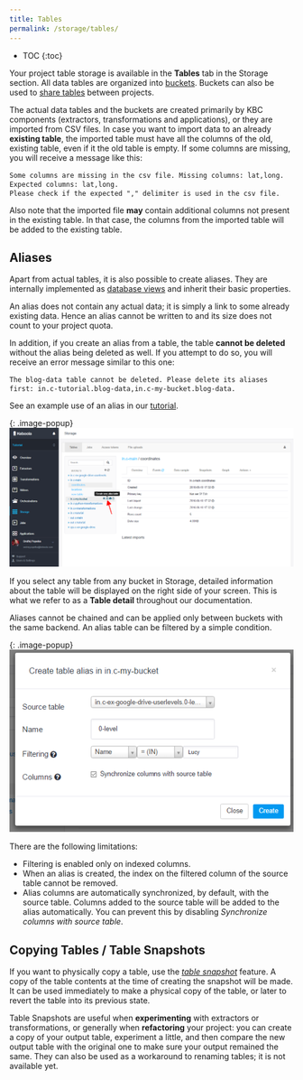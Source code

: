 ```yaml
---
title: Tables
permalink: /storage/tables/
---
```


* TOC
{:toc}

Your project table storage is available in the **Tables** tab in the Storage section. 
All data tables are organized into [buckets](/storage/buckets/). Buckets can also be 
used to [share tables](/storage/buckets/sharing/) between projects.

The actual data tables and the buckets are created primarily by KBC components (extractors, transformations and applications),
or they are imported from CSV files. In case you want to import data to an already **existing table**,
the imported table must have all the columns of the old, existing table, even if it the old table is empty.
If some columns are missing, you will receive a message like this:

    Some columns are missing in the csv file. Missing columns: lat,long. Expected columns: lat,long.
    Please check if the expected "," delimiter is used in the csv file.

Also note that the imported file **may** contain additional columns not present in the existing
table. In that case, the columns from the imported table will be added to the existing table.

## Aliases
Apart from actual tables, it is also possible to create aliases. They are internally implemented
as [database views](https://en.wikipedia.org/wiki/View_(SQL)) and inherit their basic properties.

An alias does not contain any actual data; it is simply a link to some already existing data.
Hence an alias cannot be written to and its size does not count to your project quota.

In addition, if you create an alias from a table, the table **cannot be deleted** without the alias being deleted as well.
If you attempt to do so, you will receive an error message similar to this one:

    The blog-data table cannot be deleted. Please delete its aliases first: in.c-tutorial.blog-data,in.c-my-bucket.blog-data.

See an example use of an alias in our [tutorial](/tutorial/load/googledrive/#aftermath).

{: .image-popup}
![Screenshot - Create alias](/storage/tables/create-alias.png)

If you select any table from any bucket in Storage, detailed information about the table will be displayed on the right side of your screen.
This is what we refer to as a **Table detail** throughout our documentation.

Aliases cannot be chained and can be applied only between buckets with the same backend.
An alias table can be filtered by a simple condition.

{: .image-popup}
![Screenshot - Create Simple alias](/storage/tables/create-simple-alias.png)

There are the following limitations:

- Filtering is enabled only on indexed columns.
- When an alias is created, the index on the filtered column of the source table cannot be removed.
- Alias columns are automatically synchronized, by default, with the source table. Columns added to the source table will be added to the alias automatically.
You can prevent this by disabling *Synchronize columns with source table*.

## Copying Tables / Table Snapshots
If you want to physically copy a table, use the [*table snapshot*](/tutorial/management/#table-snapshots) feature.
A copy of the table contents at the time of creating the snapshot will be made.
It can be used immediately to make a physical copy of the table, or later to revert the table into its previous state.

Table Snapshots are useful when **experimenting** with extractors or transformations, or generally when **refactoring** your project:
you can create a copy of your output table, experiment a little, and then compare the new output table with the original one to make sure your output remained the same.
They can also be used as a workaround to renaming tables; it is not available yet.
